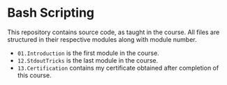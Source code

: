 # Bash Scripting

This repository contains source code, as taught in the course. All files are structured in their respective modules along with module number.

- `01.Introduction` is the first module in the course.
- `12.StdoutTricks` is the last module in the course.
- `13.Certification` contains my certificate obtained after completion of this course.
